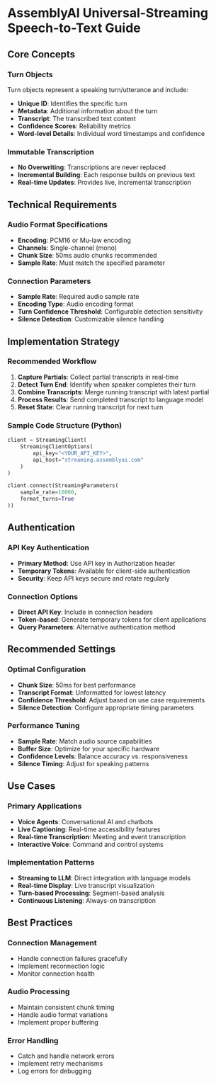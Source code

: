 # AssemblyAI Universal-Streaming Speech-to-Text Guide

## Core Concepts

### Turn Objects
Turn objects represent a speaking turn/utterance and include:
- **Unique ID**: Identifies the specific turn
- **Metadata**: Additional information about the turn
- **Transcript**: The transcribed text content
- **Confidence Scores**: Reliability metrics
- **Word-level Details**: Individual word timestamps and confidence

### Immutable Transcription
- **No Overwriting**: Transcriptions are never replaced
- **Incremental Building**: Each response builds on previous text
- **Real-time Updates**: Provides live, incremental transcription

## Technical Requirements

### Audio Format Specifications
- **Encoding**: PCM16 or Mu-law encoding
- **Channels**: Single-channel (mono)
- **Chunk Size**: 50ms audio chunks recommended
- **Sample Rate**: Must match the specified parameter

### Connection Parameters
- **Sample Rate**: Required audio sample rate
- **Encoding Type**: Audio encoding format
- **Turn Confidence Threshold**: Configurable detection sensitivity
- **Silence Detection**: Customizable silence handling

## Implementation Strategy

### Recommended Workflow
1. **Capture Partials**: Collect partial transcripts in real-time
2. **Detect Turn End**: Identify when speaker completes their turn
3. **Combine Transcripts**: Merge running transcript with latest partial
4. **Process Results**: Send completed transcript to language model
5. **Reset State**: Clear running transcript for next turn

### Sample Code Structure (Python)
```python
client = StreamingClient(
    StreamingClientOptions(
        api_key="<YOUR_API_KEY>",
        api_host="streaming.assemblyai.com"
    )
)

client.connect(StreamingParameters(
    sample_rate=16000,
    format_turns=True
))
```

## Authentication

### API Key Authentication
- **Primary Method**: Use API key in Authorization header
- **Temporary Tokens**: Available for client-side authentication
- **Security**: Keep API keys secure and rotate regularly

### Connection Options
- **Direct API Key**: Include in connection headers
- **Token-based**: Generate temporary tokens for client applications
- **Query Parameters**: Alternative authentication method

## Recommended Settings

### Optimal Configuration
- **Chunk Size**: 50ms for best performance
- **Transcript Format**: Unformatted for lowest latency
- **Confidence Threshold**: Adjust based on use case requirements
- **Silence Detection**: Configure appropriate timing parameters

### Performance Tuning
- **Sample Rate**: Match audio source capabilities
- **Buffer Size**: Optimize for your specific hardware
- **Confidence Levels**: Balance accuracy vs. responsiveness
- **Silence Timing**: Adjust for speaking patterns

## Use Cases

### Primary Applications
- **Voice Agents**: Conversational AI and chatbots
- **Live Captioning**: Real-time accessibility features
- **Real-time Transcription**: Meeting and event transcription
- **Interactive Voice**: Command and control systems

### Implementation Patterns
- **Streaming to LLM**: Direct integration with language models
- **Real-time Display**: Live transcript visualization
- **Turn-based Processing**: Segment-based analysis
- **Continuous Listening**: Always-on transcription

## Best Practices

### Connection Management
- Handle connection failures gracefully
- Implement reconnection logic
- Monitor connection health

### Audio Processing
- Maintain consistent chunk timing
- Handle audio format variations
- Implement proper buffering

### Error Handling
- Catch and handle network errors
- Implement retry mechanisms
- Log errors for debugging